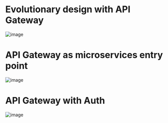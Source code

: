 # Evolutionary design with API Gateway
![image](https://user-images.githubusercontent.com/44992984/216336758-4b9f6eb6-0d70-40bc-a6b0-aea56e0cd070.png)

# API Gateway as microservices entry point
![image](https://user-images.githubusercontent.com/44992984/216337013-c66e0938-72b1-46b2-a0bb-8ed05ceccbc9.png)

# API Gateway with Auth
![image](https://user-images.githubusercontent.com/44992984/216337121-8b826e3a-2c45-4a94-acf1-fdaad989337b.png)

